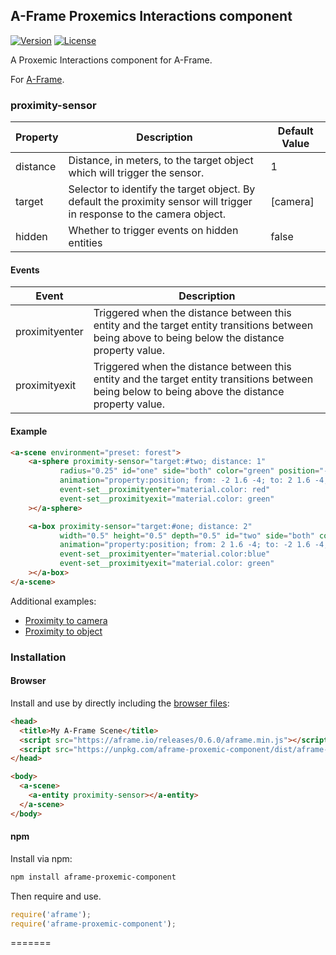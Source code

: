 ## A-Frame Proxemics Interactions component

[![Version](http://img.shields.io/npm/v/aframe-proxemic-component.svg?style=flat-square)](https://npmjs.org/package/aframe-proxemic-component)
[![License](http://img.shields.io/npm/l/aframe-proxemic-component.svg?style=flat-square)](https://npmjs.org/package/aframe-proxemic-component)

A Proxemic Interactions component for A-Frame.

For [A-Frame](https://aframe.io).

### proximity-sensor

| Property | Description | Default Value |
| -------- | ----------- | ------------- |
| distance |  Distance, in meters, to the target object which will trigger the sensor.          |     1          |
| target | Selector to identify the target object. By default the proximity sensor will trigger in response to the camera object. | [camera] |
| hidden | Whether to trigger events on hidden entities | false |

#### Events
| Event | Description | 
| -------- | ----------- |
| proximityenter |  Triggered when the distance between this entity and the target entity transitions between being above to being below the distance property value.| 
| proximityexit |  Triggered when the distance between this entity and the target entity transitions between being below to being above the distance property value.|

#### Example
```html 
<a-scene environment="preset: forest">
    <a-sphere proximity-sensor="target:#two; distance: 1"
           radius="0.25" id="one" side="both" color="green" position="-2 1.6 -4"
           animation="property:position; from: -2 1.6 -4; to: 2 1.6 -4; dur: 5000; dir: alternate; loop: true"
           event-set__proximityenter="material.color: red"
           event-set__proximityexit="material.color: green"
    ></a-sphere>

    <a-box proximity-sensor="target:#one; distance: 2"
           width="0.5" height="0.5" depth="0.5" id="two" side="both" color="green" position="2 1.6 -4"
           animation="property:position; from: 2 1.6 -4; to: -2 1.6 -4; dur: 5000; dir: alternate; loop: true"
           event-set__proximityenter="material.color:blue"
           event-set__proximityexit="material.color: green"
    ></a-box>
</a-scene>
```

Additional examples:

* [Proximity to camera](examples/proximity-sensor/proximitytocamera.html)
* [Proximity to object](examples/proximity-sensor/proximitytoobject.html)
### Installation

#### Browser

Install and use by directly including the [browser files](dist):

```html
<head>
  <title>My A-Frame Scene</title>
  <script src="https://aframe.io/releases/0.6.0/aframe.min.js"></script>
  <script src="https://unpkg.com/aframe-proxemic-component/dist/aframe-proxemic-component.min.js"></script>
</head>

<body>
  <a-scene>
    <a-entity proximity-sensor></a-entity>
  </a-scene>
</body>
```

#### npm

Install via npm:

```bash
npm install aframe-proxemic-component
```

Then require and use.

```js
require('aframe');
require('aframe-proxemic-component');
```
=======



